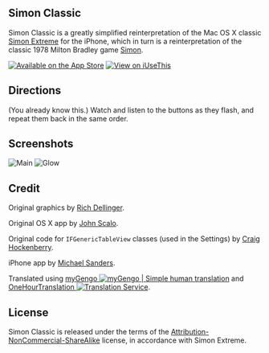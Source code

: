 ## Simon Classic

Simon Classic is a greatly simplified reinterpretation of the Mac OS X classic [Simon Extreme](http://richd.com/simon/) for the iPhone, which in turn is a reinterpretation of the classic 1978 Milton Bradley game [Simon](http://en.wikipedia.org/wiki/Simon_%28game%29).

[![Available on the App Store](http://cloud.github.com/downloads/msanders/Simon-Classic/appstore.png)](http://itunes.apple.com/us/app/simon-classic/id355497080?mt=8)
[![View on iUseThis](http://cloud.github.com/downloads/msanders/Simon-Classic/iusethis.png)](http://iphone.iusethis.com/app/simonclassic)

## Directions
(You already know this.) Watch and listen to the buttons as they flash, and repeat them back in the same order.

## Screenshots
![Main](http://cloud.github.com/downloads/msanders/Simon-Classic/screenshot-main.png)
![Glow](http://cloud.github.com/downloads/msanders/Simon-Classic/screenshot-glow.png)

## Credit

Original graphics by [Rich Dellinger](http://richd.com).

Original OS X app by [John Scalo](http://lumacode.com).

Original code for `IFGenericTableView` classes (used in the Settings) by [Craig Hockenberry](http://furbo.org/2009/04/30/matt-gallagher-deserves-a-medal/).

iPhone app by [Michael Sanders](http://github.com/msanders).

Translated using [myGengo ![myGengo | Simple human translation](http://ogneg.com/images/banners/affiliate/150x38_1.gif)](http://mygengo.com/a/d7bb3) and [OneHourTranslation ![Translation Service](http://www.onehourtranslation.com/trans/images/oht_125_125.png)](http://www.onehourtranslation.com/affiliate/msanders).

## License

Simon Classic is released under the terms of the [Attribution-NonCommercial-ShareAlike](http://creativecommons.org/licenses/by-nc-sa/1.0/) license, in accordance with Simon Extreme.
